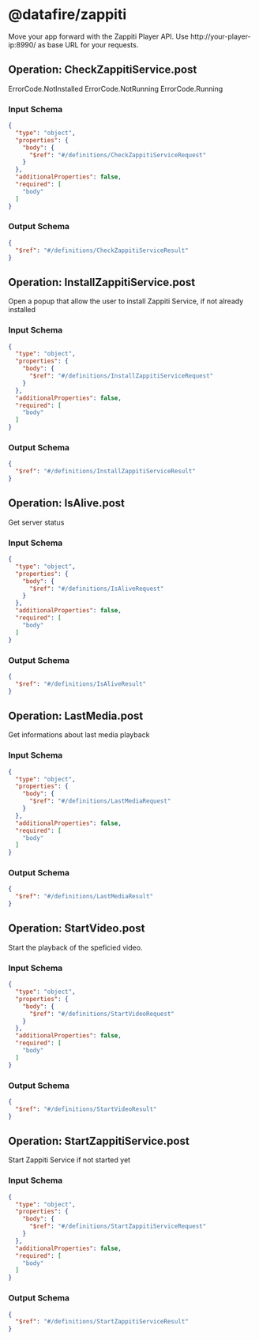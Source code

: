 # @datafire/zappiti
Move your app forward with the Zappiti Player API. Use http://your-player-ip:8990/ as base URL for your requests.

## Operation: CheckZappitiService.post
ErrorCode.NotInstalled
ErrorCode.NotRunning
ErrorCode.Running


### Input Schema
```json
{
  "type": "object",
  "properties": {
    "body": {
      "$ref": "#/definitions/CheckZappitiServiceRequest"
    }
  },
  "additionalProperties": false,
  "required": [
    "body"
  ]
}
```
### Output Schema
```json
{
  "$ref": "#/definitions/CheckZappitiServiceResult"
}
```
## Operation: InstallZappitiService.post
Open a popup that allow the user to install Zappiti Service, if not already installed

### Input Schema
```json
{
  "type": "object",
  "properties": {
    "body": {
      "$ref": "#/definitions/InstallZappitiServiceRequest"
    }
  },
  "additionalProperties": false,
  "required": [
    "body"
  ]
}
```
### Output Schema
```json
{
  "$ref": "#/definitions/InstallZappitiServiceResult"
}
```
## Operation: IsAlive.post
Get server status

### Input Schema
```json
{
  "type": "object",
  "properties": {
    "body": {
      "$ref": "#/definitions/IsAliveRequest"
    }
  },
  "additionalProperties": false,
  "required": [
    "body"
  ]
}
```
### Output Schema
```json
{
  "$ref": "#/definitions/IsAliveResult"
}
```
## Operation: LastMedia.post
Get informations about last media playback

### Input Schema
```json
{
  "type": "object",
  "properties": {
    "body": {
      "$ref": "#/definitions/LastMediaRequest"
    }
  },
  "additionalProperties": false,
  "required": [
    "body"
  ]
}
```
### Output Schema
```json
{
  "$ref": "#/definitions/LastMediaResult"
}
```
## Operation: StartVideo.post
Start the playback of the speficied video.


### Input Schema
```json
{
  "type": "object",
  "properties": {
    "body": {
      "$ref": "#/definitions/StartVideoRequest"
    }
  },
  "additionalProperties": false,
  "required": [
    "body"
  ]
}
```
### Output Schema
```json
{
  "$ref": "#/definitions/StartVideoResult"
}
```
## Operation: StartZappitiService.post
Start Zappiti Service if not started yet

### Input Schema
```json
{
  "type": "object",
  "properties": {
    "body": {
      "$ref": "#/definitions/StartZappitiServiceRequest"
    }
  },
  "additionalProperties": false,
  "required": [
    "body"
  ]
}
```
### Output Schema
```json
{
  "$ref": "#/definitions/StartZappitiServiceResult"
}
```
